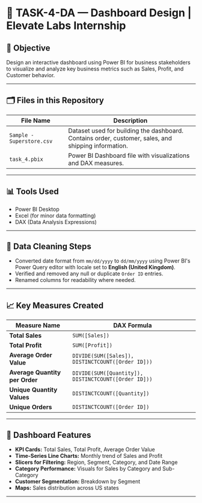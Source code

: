 # 🚀 TASK-4-DA — Dashboard Design | Elevate Labs Internship

## 📌 Objective
Design an interactive dashboard using Power BI for business stakeholders to visualize and analyze key business metrics such as Sales, Profit, and Customer behavior.

---

## 🗂️ Files in this Repository

| File Name | Description |
|----------|-------------|
| `Sample - Superstore.csv` | Dataset used for building the dashboard. Contains order, customer, sales, and shipping information. |
| `task_4.pbix` | Power BI Dashboard file with visualizations and DAX measures. |

---

## 📊 Tools Used
- Power BI Desktop
- Excel (for minor data formatting)
- DAX (Data Analysis Expressions)

---

## 🧹 Data Cleaning Steps
- Converted date format from `mm/dd/yyyy` to `dd/mm/yyyy` using Power BI's Power Query editor with locale set to **English (United Kingdom)**.
- Verified and removed any null or duplicate `Order ID` entries.
- Renamed columns for readability where needed.

---

## 📈 Key Measures Created

| Measure Name | DAX Formula |
|--------------|-------------|
| **Total Sales** | `SUM([Sales])` |
| **Total Profit** | `SUM([Profit])` |
| **Average Order Value** | `DIVIDE(SUM([Sales]), DISTINCTCOUNT([Order ID]))` |
| **Average Quantity per Order** | `DIVIDE(SUM([Quantity]), DISTINCTCOUNT([Order ID]))` |
| **Unique Quantity Values** | `DISTINCTCOUNT([Quantity])` |
| **Unique Orders** | `DISTINCTCOUNT([Order ID])` |

---

## 📌 Dashboard Features
- **KPI Cards:** Total Sales, Total Profit, Average Order Value
- **Time-Series Line Charts:** Monthly trend of Sales and Profit
- **Slicers for Filtering:** Region, Segment, Category, and Date Range
- **Category Performance:** Visuals for Sales by Category and Sub-Category
- **Customer Segmentation:** Breakdown by Segment
- **Maps:** Sales distribution across US states

---
